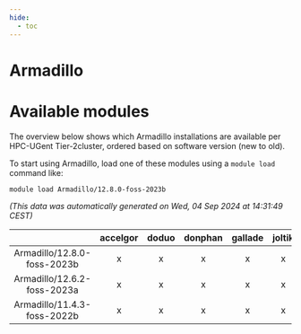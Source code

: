 ```yaml
---
hide:
  - toc
---
```


Armadillo
=========

# Available modules


The overview below shows which Armadillo installations are available per HPC-UGent Tier-2cluster, ordered based on software version (new to old).

To start using Armadillo, load one of these modules using a `module load` command like:

```shell
module load Armadillo/12.8.0-foss-2023b
```

*(This data was automatically generated on Wed, 04 Sep 2024 at 14:31:49 CEST)*  

| |accelgor|doduo|donphan|gallade|joltik|shinx|skitty|
| :---: | :---: | :---: | :---: | :---: | :---: | :---: | :---: |
|Armadillo/12.8.0-foss-2023b|x|x|x|x|x|x|x|
|Armadillo/12.6.2-foss-2023a|x|x|x|x|x|x|x|
|Armadillo/11.4.3-foss-2022b|x|x|x|x|x|-|x|
